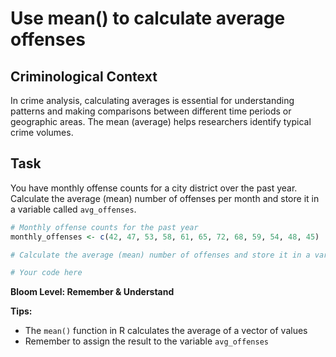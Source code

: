# Use mean() to calculate average offenses

## Criminological Context
In crime analysis, calculating averages is essential for understanding patterns and making comparisons between different time periods or geographic areas. The mean (average) helps researchers identify typical crime volumes.

## Task
You have monthly offense counts for a city district over the past year. Calculate the average (mean) number of offenses per month and store it in a variable called `avg_offenses`.

```R
# Monthly offense counts for the past year
monthly_offenses <- c(42, 47, 53, 58, 61, 65, 72, 68, 59, 54, 48, 45)

# Calculate the average (mean) number of offenses and store it in a variable called 'avg_offenses'

# Your code here

```

**Bloom Level: Remember & Understand**

**Tips:** 
- The `mean()` function in R calculates the average of a vector of values
- Remember to assign the result to the variable `avg_offenses`